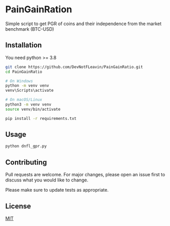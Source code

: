 # PainGainRation

Simple script to get PGR of coins and their independence from the market benchmark (BTC-USD)

## Installation

You need python >= 3.8


```bash
git clone https://github.com/DevNotFLeavin/PainGainRatio.git
cd PainGainRatio

# On Windows
python -m venv venv
venv\Scripts\activate

# On macOS/Linux
python3 -m venv venv
source venv/bin/activate

pip install -r requirements.txt

```

## Usage

```python
python dnfl_gpr.py
```

## Contributing

Pull requests are welcome. For major changes, please open an issue first
to discuss what you would like to change.

Please make sure to update tests as appropriate.

## License

[MIT](https://choosealicense.com/licenses/mit/)
